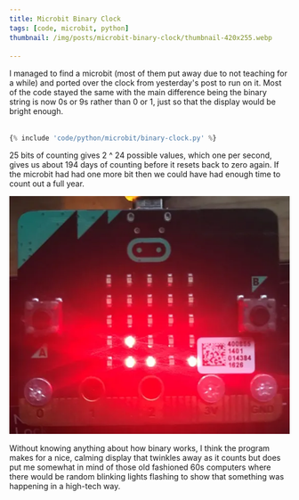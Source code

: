 ```yaml
---
title: Microbit Binary Clock
tags: [code, microbit, python]
thumbnail: /img/posts/microbit-binary-clock/thumbnail-420x255.webp

---
```


I managed to find a microbit (most of them put away due to not teaching for a while) and ported over the clock from yesterday's
post to run on it. Most of the code stayed the same with the main difference being the binary string is now 0s or 9s rather than 0 or 1,
just so that the display would be bright enough.

```python

{% include 'code/python/microbit/binary-clock.py' %}

```

25 bits of counting gives 2 ^ 24 possible values, which one per second, gives us about 194 days of counting before it resets
back to zero again. If the microbit had had one more bit then we could have had enough time to count out a full year.

![clock](/img/posts/microbit-binary-clock/clock.webp)

Without knowing anything about how binary works, I think the program makes for a nice, calming display that twinkles away
as it counts but does put me somewhat in mind of those old fashioned 60s computers where there would be random blinking lights
flashing to show that something was happening in a high-tech way.
